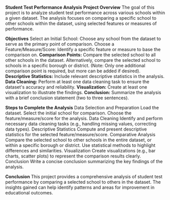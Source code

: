 **Student Test Performance Analysis**
**Project Overview**
The goal of this project is to analyze student test performance across various schools within a given dataset. The analysis focuses on comparing a specific school to other schools within the dataset, using selected features or measures of performance.

**Objectives**
Select an Initial School: Choose any school from the dataset to serve as the primary point of comparison.
Choose a Feature/Measure/Score: Identify a specific feature or measure to base the comparison on.
**Comparison Points:**
Compare the selected school to all other schools in the dataset.
Alternatively, compare the selected school to schools in a specific borough or district. (Note: Only one additional comparison point is required, but more can be added if desired).
**Descriptive Statistics:** Include relevant descriptive statistics in the analysis.
**Data Cleaning:** Perform at least one data cleaning task to ensure the dataset's accuracy and reliability.
**Visualization:** Create at least one visualization to illustrate the findings.
**Conclusion:** Summarize the analysis with a brief conclusion statement (two to three sentences).

**Steps to Complete the Analysis**
Data Selection and Preparation
Load the dataset.
Select the initial school for comparison.
Choose the feature/measure/score for the analysis.
Data Cleaning
Identify and perform necessary data cleaning tasks (e.g., handling missing values, correcting data types).
Descriptive Statistics
Compute and present descriptive statistics for the selected feature/measure/score.
Comparative Analysis
Compare the selected school to other schools in the entire dataset, or within a specific borough or district.
Use statistical methods to highlight differences and similarities.
Visualization
Create visualizations (e.g., bar charts, scatter plots) to represent the comparison results clearly.
Conclusion
Write a concise conclusion summarizing the key findings of the analysis.

**Conclusion**
This project provides a comprehensive analysis of student test performance by comparing a selected school to others in the dataset. The insights gained can help identify patterns and areas for improvement in educational outcomes.

